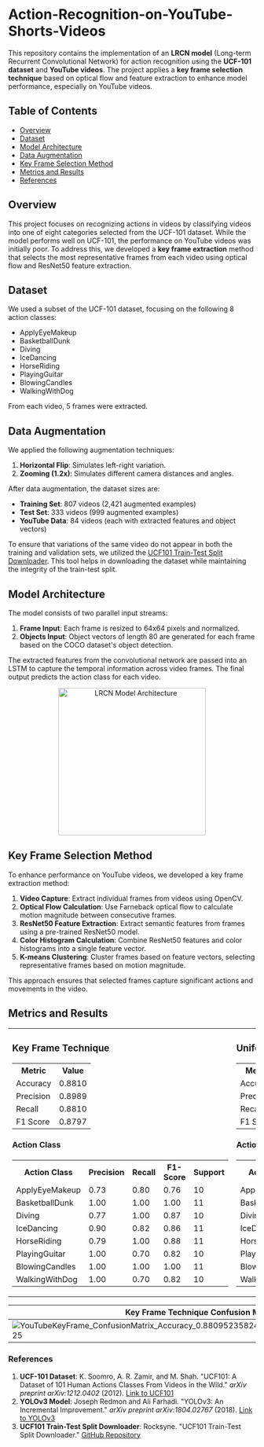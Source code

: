 # Action-Recognition-on-YouTube-Shorts-Videos

This repository contains the implementation of an **LRCN model** (Long-term Recurrent Convolutional Network) for action recognition using the **UCF-101 dataset** and **YouTube videos**. The project applies a **key frame selection technique** based on optical flow and feature extraction to enhance model performance, especially on YouTube videos.

## Table of Contents
- [Overview](#overview)
- [Dataset](#dataset)
- [Model Architecture](#model-architecture)
- [Data Augmentation](#data-augmentation)
- [Key Frame Selection Method](#key-frame-selection-method)
- [Metrics and Results](#metrics-and-results)
- [References](#references)

## Overview

This project focuses on recognizing actions in videos by classifying videos into one of eight categories selected from the UCF-101 dataset. While the model performs well on UCF-101, the performance on YouTube videos was initially poor. To address this, we developed a **key frame extraction** method that selects the most representative frames from each video using optical flow and ResNet50 feature extraction.

## Dataset

We used a subset of the UCF-101 dataset, focusing on the following 8 action classes:
- ApplyEyeMakeup
- BasketballDunk
- Diving
- IceDancing
- HorseRiding
- PlayingGuitar
- BlowingCandles
- WalkingWithDog


From each video, 5 frames were extracted.

## Data Augmentation

We applied the following augmentation techniques:
1. **Horizontal Flip**: Simulates left-right variation.
2. **Zooming (1.2x)**: Simulates different camera distances and angles.

 After data augmentation, the dataset sizes are:
- **Training Set**: 807 videos (2,421 augmented examples)
- **Test Set**: 333 videos (999 augmented examples)
- **YouTube Data**: 84 videos (each with extracted features and object vectors)

To ensure that variations of the same video do not appear in both the training and validation sets, we utilized the [UCF101 Train-Test Split Downloader](https://github.com/rocksyne/UCF101-train-test-split-downloader). This tool helps in downloading the dataset while maintaining the integrity of the train-test split.

## Model Architecture
The model consists of two parallel input streams:
1. **Frame Input**: Each frame is resized to 64x64 pixels and normalized.
2. **Objects Input**: Object vectors of length 80 are generated for each frame based on the COCO dataset's object detection.
   
The extracted features from the convolutional network are passed into an LSTM to capture the temporal information across video frames. The final output predicts the action class for each video.

<p align="center">
  <img src="https://github.com/user-attachments/assets/15df0990-074e-44fb-82b9-ec90891d8b9d" alt="LRCN Model Architecture" width="300">
</p>


## Key Frame Selection Method

To enhance performance on YouTube videos, we developed a key frame extraction method:

1. **Video Capture**: Extract individual frames from videos using OpenCV.
2. **Optical Flow Calculation**: Use Farneback optical flow to calculate motion magnitude between consecutive frames.
3. **ResNet50 Feature Extraction**: Extract semantic features from frames using a pre-trained ResNet50 model.
4. **Color Histogram Calculation**: Combine ResNet50 features and color histograms into a single feature vector.
5. **K-means Clustering**: Cluster frames based on feature vectors, selecting representative frames based on motion magnitude.

This approach ensures that selected frames capture significant actions and movements in the video.


## Metrics and Results

<table>
  <tr>
    <td>
      <h3>Key Frame Technique</h3>
      <table>
        <tr>
          <th>Metric</th>
          <th>Value</th>
        </tr>
        <tr>
          <td>Accuracy</td>
          <td>0.8810</td>
        </tr>
        <tr>
          <td>Precision</td>
          <td>0.8989</td>
        </tr>
        <tr>
          <td>Recall</td>
          <td>0.8810</td>
        </tr>
        <tr>
          <td>F1 Score</td>
          <td>0.8797</td>
        </tr>
      </table>
      <h4>Action Class</h4>
      <table>
        <tr>
          <th>Action Class</th>
          <th>Precision</th>
          <th>Recall</th>
          <th>F1-Score</th>
          <th>Support</th>
        </tr>
        <tr>
          <td>ApplyEyeMakeup</td>
          <td>0.73</td>
          <td>0.80</td>
          <td>0.76</td>
          <td>10</td>
        </tr>
        <tr>
          <td>BasketballDunk</td>
          <td>1.00</td>
          <td>1.00</td>
          <td>1.00</td>
          <td>11</td>
        </tr>
        <tr>
          <td>Diving</td>
          <td>0.77</td>
          <td>1.00</td>
          <td>0.87</td>
          <td>10</td>
        </tr>
        <tr>
          <td>IceDancing</td>
          <td>0.90</td>
          <td>0.82</td>
          <td>0.86</td>
          <td>11</td>
        </tr>
        <tr>
          <td>HorseRiding</td>
          <td>0.79</td>
          <td>1.00</td>
          <td>0.88</td>
          <td>11</td>
        </tr>
        <tr>
          <td>PlayingGuitar</td>
          <td>1.00</td>
          <td>0.70</td>
          <td>0.82</td>
          <td>10</td>
        </tr>
        <tr>
          <td>BlowingCandles</td>
          <td>1.00</td>
          <td>1.00</td>
          <td>1.00</td>
          <td>11</td>
        </tr>
        <tr>
          <td>WalkingWithDog</td>
          <td>1.00</td>
          <td>0.70</td>
          <td>0.82</td>
          <td>10</td>
        </tr>
      </table>
    </td>
    <td>
      <h3>Uniform Sampling Technique</h3>
      <table>
        <tr>
          <th>Metric</th>
          <th>Value</th>
        </tr>
        <tr>
          <td>Accuracy</td>
          <td>0.7976</td>
        </tr>
        <tr>
          <td>Precision</td>
          <td>0.8280</td>
        </tr>
        <tr>
          <td>Recall</td>
          <td>0.7976</td>
        </tr>
        <tr>
          <td>F1 Score</td>
          <td>0.7902</td>
        </tr>
      </table>
      <h4>Action Class</h4>
      <table>
        <tr>
          <th>Action Class</th>
          <th>Precision</th>
          <th>Recall</th>
          <th>F1-Score</th>
          <th>Support</th>
        </tr>
        <tr>
          <td>ApplyEyeMakeup</td>
          <td>0.90</td>
          <td>0.90</td>
          <td>0.90</td>
          <td>10</td>
        </tr>
        <tr>
          <td>BasketballDunk</td>
          <td>0.77</td>
          <td>0.91</td>
          <td>0.83</td>
          <td>11</td>
        </tr>
        <tr>
          <td>Diving</td>
          <td>0.67</td>
          <td>0.60</td>
          <td>0.63</td>
          <td>10</td>
        </tr>
        <tr>
          <td>IceDancing</td>
          <td>0.82</td>
          <td>0.82</td>
          <td>0.82</td>
          <td>11</td>
        </tr>
        <tr>
          <td>HorseRiding</td>
          <td>0.85</td>
          <td>1.00</td>
          <td>0.92</td>
          <td>11</td>
        </tr>
        <tr>
          <td>PlayingGuitar</td>
          <td>1.00</td>
          <td>0.50</td>
          <td>0.67</td>
          <td>10</td>
        </tr>
        <tr>
          <td>BlowingCandles</td>
          <td>0.65</td>
          <td>1.00</td>
          <td>0.79</td>
          <td>11</td>
        </tr>
        <tr>
          <td>WalkingWithDog</td>
          <td>1.00</td>
          <td>0.60</td>
          <td>0.75</td>
          <td>10</td>
        </tr>
      </table>
    </td>
  </tr>
</table>


| Key Frame Technique Confusion Matrix | Uniform Sampling Technique Confusion Matrix |
|--------------------------------------|---------------------------------------------|
| ![YouTubeKeyFrame_ConfusionMatrix_Accuracy_0.8809523582458496_Loss_1.0962570905685425](https://github.com/user-attachments/assets/35d4b7a7-ea51-4180-b4e7-e58ef8d7d0c6) | ![YouTube_ConfusionMatrix_Accuracy_0.7976190447807312_Loss_1.2761812210083008](https://github.com/user-attachments/assets/28255850-0dcf-45f3-9b64-ebbf20533bbb) |


### References

1. **UCF-101 Dataset**: 
   K. Soomro, A. R. Zamir, and M. Shah. "UCF101: A Dataset of 101 Human Actions Classes From Videos in the Wild." *arXiv preprint arXiv:1212.0402* (2012). [Link to UCF101](https://www.crcv.ucf.edu/data/UCF101.php)
2. **YOLOv3 Model**:
   Joseph Redmon and Ali Farhadi. "YOLOv3: An Incremental Improvement." *arXiv preprint arXiv:1804.02767* (2018). [Link to YOLOv3](https://pjreddie.com/yolo/)
3. **UCF101 Train-Test Split Downloader**: 
   Rocksyne. "UCF101 Train-Test Split Downloader." [GitHub Repository](https://github.com/rocksyne/UCF101-train-test-split-downloader)

